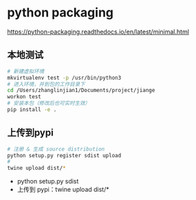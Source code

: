 # python packaging

https://python-packaging.readthedocs.io/en/latest/minimal.html

## 本地测试

```bash
# 新建虚拟环境
mkvirtualenv test -p /usr/bin/python3
# 进入环境，并到包的工作目录下
cd /Users/zhanglinjian1/Documents/project/jiange
workon test
# 安装本包（修改后也可实时生效）
pip install -e .
```

## 上传到pypi

```bash
# 注册 & 生成 source distribution
python setup.py register sdist upload
# 
twine upload dist/*
```

- python setup.py sdist
- 上传到 pypi：twine upload dist/*
